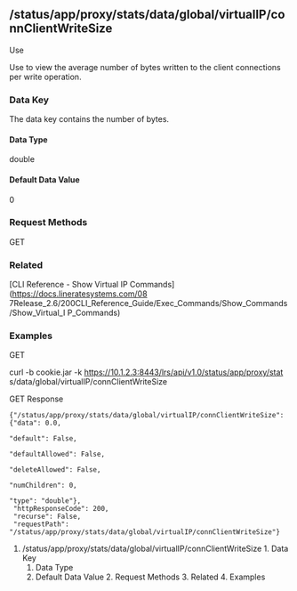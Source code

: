## /status/app/proxy/stats/data/global/virtualIP/connClientWriteSize

Use

Use to view the average number of bytes written to the client connections per
write operation.

### Data Key

The data key contains the number of bytes.

#### Data Type

double

#### Default Data Value

0

### Request Methods

GET

### Related

[CLI Reference - Show Virtual IP Commands](https://docs.lineratesystems.com/08
7Release_2.6/200CLI_Reference_Guide/Exec_Commands/Show_Commands/Show_Virtual_I
P_Commands)

### Examples

GET

curl -b cookie.jar -k https://10.1.2.3:8443/lrs/api/v1.0/status/app/proxy/stat
s/data/global/virtualIP/connClientWriteSize

GET Response

    
    {"/status/app/proxy/stats/data/global/virtualIP/connClientWriteSize": {"data": 0.0,
                                                                            "default": False,
                                                                            "defaultAllowed": False,
                                                                            "deleteAllowed": False,
                                                                            "numChildren": 0,
                                                                            "type": "double"},
     "httpResponseCode": 200,
     "recurse": False,
     "requestPath": "/status/app/proxy/stats/data/global/virtualIP/connClientWriteSize"}
    

  1. /status/app/proxy/stats/data/global/virtualIP/connClientWriteSize
    1. Data Key
      1. Data Type
      2. Default Data Value
    2. Request Methods
    3. Related
    4. Examples

